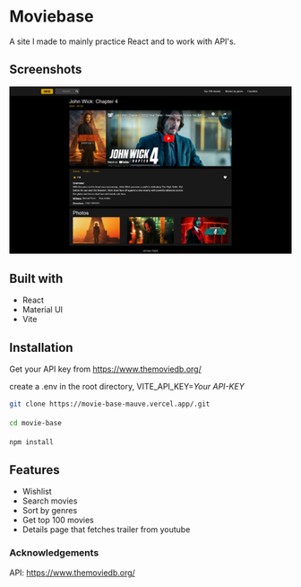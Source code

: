 # Moviebase

A site I made to mainly practice React and to work with API's.

## Screenshots

![App Screenshot](public/screenshot.jpg)


## Built with

- React
- Material UI
- Vite

## Installation

Get your API key from https://www.themoviedb.org/

create a .env in the root directory, VITE_API_KEY=*Your API-KEY*



```bash
git clone https://movie-base-mauve.vercel.app/.git

cd movie-base

npm install
```
    


## Features
- Wishlist
- Search movies
- Sort by genres
- Get top 100 movies
- Details page that fetches trailer from youtube

### Acknowledgements
API: https://www.themoviedb.org/
